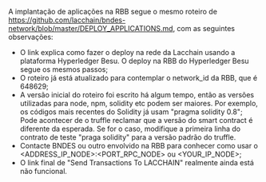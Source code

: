 A implantação de aplicações na RBB segue o mesmo roteiro de https://github.com/lacchain/bndes-network/blob/master/DEPLOY_APPLICATIONS.md, com as seguintes observações:

* O link explica como fazer o deploy na rede da Lacchain usando a plataforma Hyperledger Besu. O deploy na RBB do Hyperledger Besu segue os mesmos passos;
* O roteiro já está atualizado para contemplar o network_id da RBB, que é 648629;
* A versão inicial do roteiro foi escrito há algum tempo, então as versões utilizadas para node, npm, solidity etc podem ser maiores. Por exemplo, os códigos mais recentes do Solidity já usam "pragma solidity 0.8"; Pode acontecer de o truffle reclamar que a versão do smart contract é diferente da esperada. Se for o caso, modifique a primeira linha do contrato de teste "praga solidity" para a versão padrão do truffle.
* Contacte BNDES ou outro envolvido na RBB para conhecer como usar o <ADDRESS_IP_NODE>:<PORT_RPC_NODE> ou <YOUR_IP_NODE>;
* O link final de "Send Transactions To LACCHAIN" realmente ainda está não funcional.
